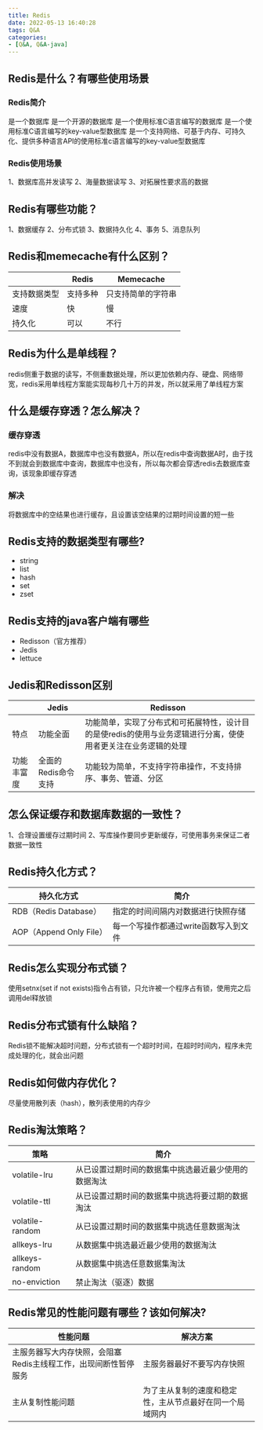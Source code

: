 ```yaml
---
title: Redis
date: 2022-05-13 16:40:28
tags: Q&A
categories:
- [Q&A, Q&A-java]
---
```


## Redis是什么？有哪些使用场景
### Redis简介
是一个数据库
是一个开源的数据库
是一个使用标准C语言编写的数据库
是一个使用标准C语言编写的key-value型数据库
是一个支持网络、可基于内存、可持久化、提供多种语言API的使用标准c语言编写的key-value型数据库

### Redis使用场景
1、数据库高并发读写
2、海量数据读写
3、对拓展性要求高的数据

## Redis有哪些功能？
1、数据缓存
2、分布式锁
3、数据持久化
4、事务
5、消息队列

## Redis和memecache有什么区别？
||Redis|Memecache|
|---|---|---|
|支持数据类型|支持多种|只支持简单的字符串|
|速度|快|慢|
|持久化|可以|不行|

## Redis为什么是单线程？
redis侧重于数据的读写，不侧重数据处理，所以更加依赖内存、硬盘、网络带宽，redis采用单线程方案能实现每秒几十万的并发，所以就采用了单线程方案

## 什么是缓存穿透？怎么解决？
### 缓存穿透
redis中没有数据A，数据库中也没有数据A，所以在redis中查询数据A时，由于找不到就会到数据库中查询，数据库中也没有，所以每次都会穿透redis去数据库查询，该现象即缓存穿透

### 解决
将数据库中的空结果也进行缓存，且设置该空结果的过期时间设置的短一些

## Redis支持的数据类型有哪些?
* string
* list
* hash
* set
* zset

## Redis支持的java客户端有哪些
* Redisson（官方推荐）
* Jedis
* lettuce

## Jedis和Redisson区别
||Jedis|Redisson|
|---|---|---|
|特点|功能全面|功能简单，实现了分布式和可拓展特性，设计目的是使redis的使用与业务逻辑进行分离，使使用者更关注在业务逻辑的处理|
|功能丰富度|全面的Redis命令支持|功能较为简单，不支持字符串操作，不支持排序、事务、管道、分区|

## 怎么保证缓存和数据库数据的一致性？
1、合理设置缓存过期时间
2、写库操作要同步更新缓存，可使用事务来保证二者数据一致性

## Redis持久化方式？
|持久化方式|简介|
|---|---|
|RDB（Redis Database）|指定的时间间隔内对数据进行快照存储|
|AOP（Append Only File）|每一个写操作都通过write函数写入到文件|

## Redis怎么实现分布式锁？
使用setnx(set if not exists)指令占有锁，只允许被一个程序占有锁，使用完之后调用del释放锁

## Redis分布式锁有什么缺陷？
Redis锁不能解决超时问题，分布式锁有一个超时时间，在超时时间内，程序未完成处理的化，就会出问题

## Redis如何做内存优化？
尽量使用散列表（hash），散列表使用的内存少

## Redis淘汰策略？
|策略|简介|
|---|---|
|volatile-lru|从已设置过期时间的数据集中挑选最近最少使用的数据淘汰|
|volatile-ttl|从已设置过期时间的数据集中挑选将要过期的数据淘汰|
|volatile-random|从已设置过期时间的数据集中挑选任意数据淘汰|
|allkeys-lru|从数据集中挑选最近最少使用的数据淘汰|
|allkeys-random|从数据集中挑选任意数据集淘汰|
|no-enviction|禁止淘汰（驱逐）数据|

## Redis常见的性能问题有哪些？该如何解决?
|性能问题|解决方案|
|---|---|
|主服务器写大内存快照，会阻塞Redis主线程工作，出现间断性暂停服务|主服务器最好不要写内存快照|
|主从复制性能问题|为了主从复制的速度和稳定性，主从节点最好在同一个局域网内|
